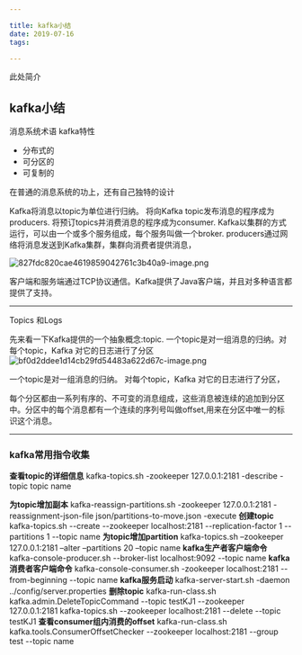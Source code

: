 ```yaml
---

title: kafka小结
date: 2019-07-16
tags: 

---
```

此处简介
<!--more-->

## kafka小结

消息系统术语
kafka特性
+ 分布式的
+ 可分区的
+ 可复制的

在普通的消息系统的功上，还有自己独特的设计


Kafka将消息以topic为单位进行归纳。
将向Kafka topic发布消息的程序成为producers.
将预订topics并消费消息的程序成为consumer.
Kafka以集群的方式运行，可以由一个或多个服务组成，每个服务叫做一个broker.
producers通过网络将消息发送到Kafka集群，集群向消费者提供消息，

![827fdc820cae4619859042761c3b40a9-image.png](//img.wqkenqing.ren//file/2017/7/827fdc820cae4619859042761c3b40a9-image.png)



客户端和服务端通过TCP协议通信。Kafka提供了Java客户端，并且对多种语言都提供了支持。


---

Topics 和Logs

先来看一下Kafka提供的一个抽象概念:topic.
一个topic是对一组消息的归纳。对每个topic，Kafka 对它的日志进行了分区
![bf0d2ddee1d14cb29fd54483a622d67c-image.png](//img.wqkenqing.ren//file/2017/7/bf0d2ddee1d14cb29fd54483a622d67c-image.png)


一个topic是对一组消息的归纳。
对每个topic，Kafka 对它的日志进行了分区，


每个分区都由一系列有序的、不可变的消息组成，这些消息被连续的追加到分区中。分区中的每个消息都有一个连续的序列号叫做offset,用来在分区中唯一的标识这个消息。



---
### kafka常用指令收集

**查看topic的详细信息**
kafka-topics.sh -zookeeper 127.0.0.1:2181 -describe -topic topic name

**为topic增加副本**
kafka-reassign-partitions.sh -zookeeper 127.0.0.1:2181 -reassignment-json-file json/partitions-to-move.json -execute
**创建topic**
kafka-topics.sh --create --zookeeper localhost:2181 --replication-factor 1 --partitions 1 --topic name
**为topic增加partition**
kafka-topics.sh –zookeeper 127.0.0.1:2181 –alter –partitions 20 –topic name
**kafka生产者客户端命令**
kafka-console-producer.sh --broker-list localhost:9092 --topic name
**kafka消费者客户端命令**
kafka-console-consumer.sh -zookeeper localhost:2181 --from-beginning --topic name
**kafka服务启动**
kafka-server-start.sh -daemon ../config/server.properties
**删除topic**
kafka-run-class.sh kafka.admin.DeleteTopicCommand --topic testKJ1 --zookeeper 127.0.0.1:2181
kafka-topics.sh --zookeeper localhost:2181 --delete --topic testKJ1
**查看consumer组内消费的offset**
kafka-run-class.sh kafka.tools.ConsumerOffsetChecker --zookeeper localhost:2181 --group test --topic name